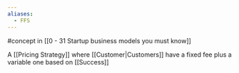 ```yaml
---
aliases:
  - FFS
---
```


#concept in [[0 - 31 Startup business models you must know]]

A [[Pricing Strategy]] where [[Customer|Customers]] have a fixed fee plus a variable one based on [[Success]]
